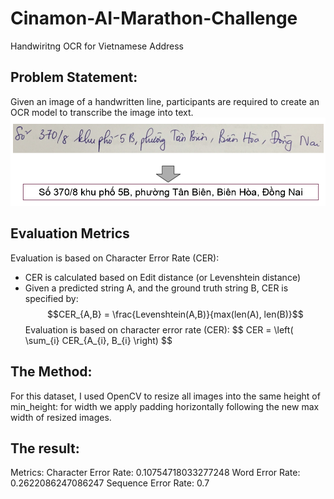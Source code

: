 # Cinamon-AI-Marathon-Challenge
Handwiritng OCR for Vietnamese Address

## Problem Statement: 
Given an image of a handwritten line, participants are required to create an OCR model to transcribe the image into text.
![alt text](https://github.com/gotbutchi/Cinamon-AI-Marathon-Challenge/blob/master/problem_img.png?raw=true)

## Evaluation Metrics
Evaluation is based on Character Error Rate (CER):
  - CER is calculated based on Edit distance (or Levenshtein distance)
  - Given a predicted string A, and the ground truth string B, CER is specified by: $$CER_{A,B} = \frac{Levenshtein(A,B)}{max(len(A), len(B)}$$
  Evaluation is based on character error rate (CER): $$ CER = \left( \sum_{i} CER_{A_{i}, B_{i} \right) $$

## The Method:
For this dataset, I used OpenCV to resize all images into the same height of min_height: for width we apply padding horizontally following the new max width of resized images.

## The result:
Metrics:
Character Error Rate: 0.10754718033277248
Word Error Rate:      0.2622086247086247
Sequence Error Rate:  0.7
